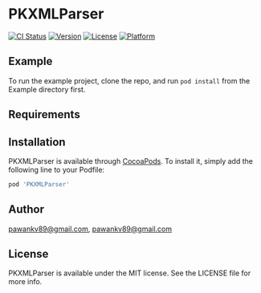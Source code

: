 # PKXMLParser

[![CI Status](http://img.shields.io/travis/pawankv89@gmail.com/PKXMLParser.svg?style=flat)](https://travis-ci.org/pawankv89@gmail.com/PKXMLParser)
[![Version](https://img.shields.io/cocoapods/v/PKXMLParser.svg?style=flat)](http://cocoapods.org/pods/PKXMLParser)
[![License](https://img.shields.io/cocoapods/l/PKXMLParser.svg?style=flat)](http://cocoapods.org/pods/PKXMLParser)
[![Platform](https://img.shields.io/cocoapods/p/PKXMLParser.svg?style=flat)](http://cocoapods.org/pods/PKXMLParser)

## Example

To run the example project, clone the repo, and run `pod install` from the Example directory first.

## Requirements

## Installation

PKXMLParser is available through [CocoaPods](http://cocoapods.org). To install
it, simply add the following line to your Podfile:

```ruby
pod 'PKXMLParser'
```

## Author

pawankv89@gmail.com, pawankv89@gmail.com

## License

PKXMLParser is available under the MIT license. See the LICENSE file for more info.
